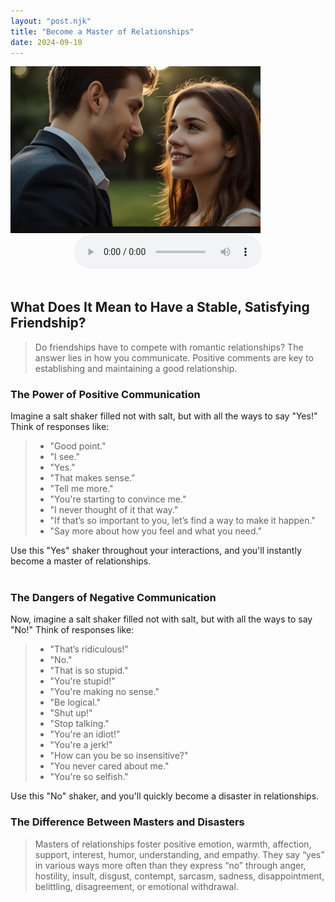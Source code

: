 ```yaml
---
layout: "post.njk"
title: "Become a Master of Relationships"
date: 2024-09-10
---
```


   <img src="/assets/images/a-loving-couple2.jpg" alt="Description of image" width="400" class="centered">

  <center><audio controls><source src="https://s3.eu-central-1.wasabisys.com/audio.com.audio/transcoding/22/82/1809807778688222-1809807778709954-1809807787219103.mp3?X-Amz-Content-Sha256=UNSIGNED-PAYLOAD&amp;X-Amz-Algorithm=AWS4-HMAC-SHA256&amp;X-Amz-Credential=W7IA3NSYSOQIKLY9DEVC%2F20240910%2Feu-central-1%2Fs3%2Faws4_request&amp;X-Amz-Date=20240910T112016Z&amp;X-Amz-SignedHeaders=host&amp;X-Amz-Expires=518400&amp;X-Amz-Signature=6bb18d2ae3c29c126573ed46c7d008b20dd61e422ddfd0ae55520cf20b6ca1ac"/>" type="audio/mpeg">Your browser does not support the audio element.</audio></br></br></center>

## What Does It Mean to Have a Stable, Satisfying Friendship?
> Do friendships have to compete with romantic relationships? The answer lies in how you communicate. Positive comments are key to establishing and maintaining a good relationship.  

### The Power of Positive Communication  

Imagine a salt shaker filled not with salt, but with all the ways to say "Yes!" Think of responses like:  
>- "Good point."  
>- "I see."  
>- "Yes."  
>- "That makes sense."  
>- "Tell me more."  
>- "You're starting to convince me."  
>- "I never thought of it that way."  
>- "If that’s so important to you, let’s find a way to make it happen."  
>- "Say more about how you feel and what you need."

Use this "Yes" shaker throughout your interactions, and you'll instantly become a master of relationships.  
</br>

### The Dangers of Negative Communication

Now, imagine a salt shaker filled not with salt, but with all the ways to say "No!" Think of responses like:
>- "That’s ridiculous!"  
>- "No."  
>- "That is so stupid."  
>- "You're stupid!"  
>- "You're making no sense."  
>- "Be logical."  
>- "Shut up!"  
>- "Stop talking."  
>- "You're an idiot!"  
>- "You're a jerk!"  
>- "How can you be so insensitive?"
>- "You never cared about me."
>- "You're so selfish."

Use this "No" shaker, and you'll quickly become a disaster in relationships.

### The Difference Between Masters and Disasters

> Masters of relationships foster positive emotion, warmth, affection, support, interest, humor, understanding, and empathy. They say “yes” in various ways more often than they express “no” through anger, hostility, insult, disgust, contempt, sarcasm, sadness, disappointment, belittling, disagreement, or emotional withdrawal.